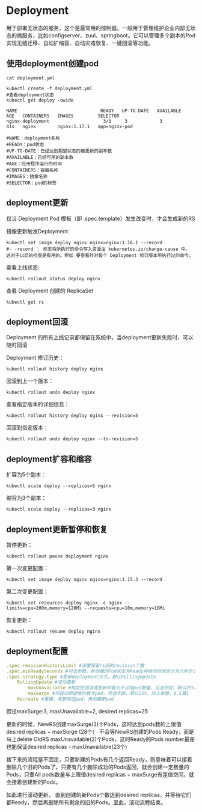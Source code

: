 # Deployment

用于部署无状态的服务，这个是最常用的控制器。一般用于管理维护企业内部无状态的微服务，比如configserver、zuul、springboot。它可以管理多个副本的Pod实现无缝迁移、自动扩缩容、自动灾难恢复、一键回滚等功能。

## 使用deployment创建pod

```shell
cat deployment.yml

```



```shell
kubectl create -f deployment.yml
#查看deployment状态
kubectl get deploy -owide

NAME                               READY   UP-TO-DATE   AVAILABLE   AGE   CONTAINERS   IMAGES         SELECTOR
nginx-deployment   					3/3     3            3           41s   nginx        nginx:1.17.1   app=nginx-pod

#NAME：deployment名称
#READY：pod状态
#UP-TO-DATE：已经达到期望状态的被更新的副本数
#AVAILABLE：已经可用的副本数
#AGE：应用程序运行的时间
#CONTAINERS：容器名称
#IMAGES：镜像名称
#SELECTOR：pod的标签
```

## deployment更新

仅当 Deployment Pod 模板（即 .spec.template）发生改变时，才会生成新的RS

镜像更新触发Deployment:

```shell
kubectl set image deploy nginx nginx=nginx:1.16.1 --record
#- -record ： 标志将所执行的命令写入资源注 kubernetes.io/change-cause 中。 这对于以后的检查是有用的。例如 要查看针对每个 Deployment 修订版本所执行过的命令。
```

查看上线状态:

```shell
kubectl rollout status deploy nginx
```

查看 Deployment 创建的 ReplicaSet

```shell
kubectl get rs
```

## deployment回滚

Deployment 的所有上线记录都保留在系统中，当deployment更新失败时，可以随时回滚

Deployment 修订历史：

```shell
kubectl rollout history deploy nginx
```

回滚到上一个版本：

```shell
kubectl rollout undo deploy nginx
```

查看指定版本的详细信息：

```shell
kubectl rollout history deploy nginx --revision=5
```

回滚到指定版本：

```shell
kubectl rollout undo deploy nginx --to-revision=5
```

## deployment扩容和缩容

扩容为5个副本：

```shell
kubectl scale deploy --replicas=5 nginx
```

缩容为3个副本：

```shell
kubectl scale deploy --replicas=3 nginx
```

## deployment更新暂停和恢复

暂停更新：

```shell
kubectl rollout pause deployment nginx
```

第一次变更配置：

```shell
kubectl set image deploy nginx nginx=nginx:1.15.3 --record
```

第二次变更配置：

```shell
kubectl set resources deploy nginx -c nginx --limits=cpu=200m,memory=128Mi --requests=cpu=10m,memory=16Mi
```

恢复更新：

```shell
kubectl rollout resume deploy nginx
```

## deployment配置

```yaml
.spec.revisionHistoryLimit #设置保留rs旧的revision个数
.spec.minReadySeconds #可选参数，新创建的Pod状态为Ready持续的时间至少为几秒才认为可用，默认0即被创建就视为可用
.spec.strategy.type #更新deployment方式，默认RollingUpdate
	RollingUpdate #滚动更新
		maxUnavailable #指定在回滚或更新时最大不可用pod数量，可选字段，默认25%，向下取整，0.5算0
		maxSurge #可超过期望值的最大pod，可选字段，默认25%，向上取整，0.5算1
	Recreate #重建，先删除旧pod，再创建新pod
```

假设maxSurge:3, maxUnavailable=2, desired replicas=25

更新的时候，NewRS创建maxSurge(3)个Pods，这时达到pods数的上限值desired replicas + maxSurge (28个）
不会等NewRS创建的Pods Ready，而是马上delete OldRS maxUnavailable(2)个Pods，这时Ready的Pods number最差也能保证desired replicas - maxUnavailable(23个)

接下来的流程是不固定，只要新建的Pods有几个返回Ready，则意味着可以接着删除几个旧的Pods了。只要有几个删除成功的Pods返回，就会创建一定数量的Pods，只要All pods数量与上限值desired replicas + maxSurge有差值空间，就会接着创建新的Pods。

如此进行滚动更新， 直到创建的新Pods个数达到desired replicas，并等待它们都Ready，然后再删除所有剩余的旧的Pods。至此，滚动流程结束。

